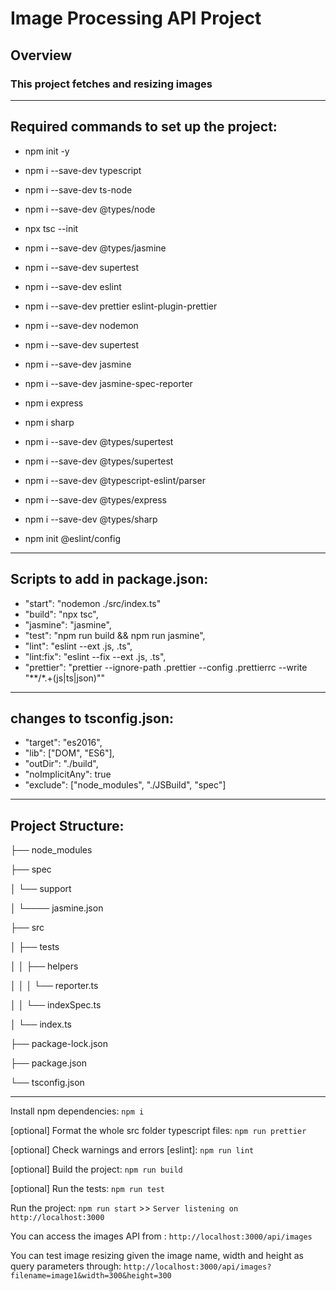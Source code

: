 # Image Processing API Project

## Overview
### This project fetches and resizing images
---
## Required commands to set up the project:
- npm init -y
- npm i --save-dev typescript
- npm i --save-dev ts-node
- npm i --save-dev @types/node
- npx tsc --init
- npm i --save-dev @types/jasmine
- npm i --save-dev supertest
- npm i --save-dev eslint
- npm i --save-dev prettier eslint-plugin-prettier
- npm i --save-dev nodemon 
- npm i --save-dev supertest
- npm i --save-dev jasmine
- npm i --save-dev  jasmine-spec-reporter
- npm i express
- npm i sharp

- npm i --save-dev @types/supertest
- npm i --save-dev @types/supertest
- npm i --save-dev @typescript-eslint/parser
- npm i --save-dev @types/express 
- npm i --save-dev @types/sharp
- npm init @eslint/config
---
## Scripts to add in package.json:
- "start": "nodemon ./src/index.ts"
- "build": "npx tsc",
- "jasmine": "jasmine",
- "test": "npm run build && npm run jasmine",
- "lint": "eslint --ext .js, .ts",
- "lint:fix": "eslint --fix --ext .js, .ts",
- "prettier": "prettier --ignore-path .prettier --config .prettierrc --write \"**/*.+(js|ts|json)\""
---
## changes to tsconfig.json:
- "target": "es2016",
- "lib": ["DOM", "ES6"],
- "outDir": "./build",
- "noImplicitAny": true
- "exclude": ["node_modules", "./JSBuild", "spec"]

---
## Project Structure:

├── node_modules

├── spec

│      └── support

│          └──── jasmine.json

├── src

│     ├──  tests

│     │     ├── helpers

│     │     │      └── reporter.ts

│     │     └── indexSpec.ts

│     └── index.ts

├── package-lock.json

├── package.json

└── tsconfig.json

---
Install npm dependencies: `npm i`

[optional] Format the whole src folder typescript files: `npm run prettier`

[optional] Check warnings and errors [eslint]: `npm run lint`

[optional] Build the project: `npm run build`

[optional] Run the tests: `npm run test`

Run the project: `npm run start` >> `Server listening on http://localhost:3000`

You can access the images API from : `http://localhost:3000/api/images`

You can test image resizing given the image name, width and height as query parameters through: `http://localhost:3000/api/images?filename=image1&width=300&height=300`

